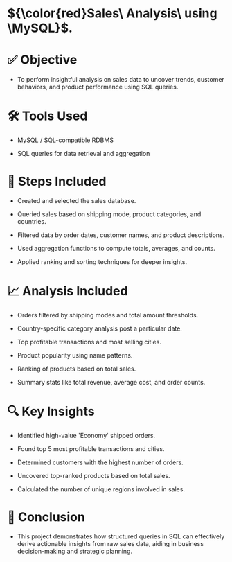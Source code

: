 # ${\color{red}Sales\ Analysis\ using \MySQL}$.
# ✅ Objective
- To perform insightful analysis on sales data to uncover trends, customer behaviors, and product performance using SQL queries.

# 🛠 Tools Used
- MySQL / SQL-compatible RDBMS

- SQL queries for data retrieval and aggregation

# 🧩 Steps Included
- Created and selected the sales database.

- Queried sales based on shipping mode, product categories, and countries.

- Filtered data by order dates, customer names, and product descriptions.

- Used aggregation functions to compute totals, averages, and counts.

- Applied ranking and sorting techniques for deeper insights.

# 📈 Analysis Included
- Orders filtered by shipping modes and total amount thresholds.

- Country-specific category analysis post a particular date.

- Top profitable transactions and most selling cities.

- Product popularity using name patterns.

- Ranking of products based on total sales.

- Summary stats like total revenue, average cost, and order counts.

# 🔍 Key Insights
- Identified high-value 'Economy' shipped orders.

- Found top 5 most profitable transactions and cities.

- Determined customers with the highest number of orders.

- Uncovered top-ranked products based on total sales.

- Calculated the number of unique regions involved in sales.

# 🏁 Conclusion
- This project demonstrates how structured queries in SQL can effectively derive actionable insights from raw sales data, aiding in business decision-making and strategic planning.
